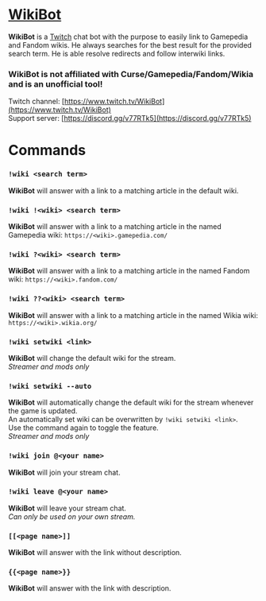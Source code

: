 # [WikiBot](https://www.twitch.tv/WikiBot)
**WikiBot** is a [Twitch](https://www.twitch.tv/) chat bot with the purpose to easily link to Gamepedia and Fandom wikis.
He always searches for the best result for the provided search term. He is able resolve redirects and follow interwiki links.

### WikiBot is not affiliated with Curse/Gamepedia/Fandom/Wikia and is an unofficial tool!

Twitch channel: [https://www.twitch.tv/WikiBot](https://www.twitch.tv/WikiBot)
<br>Support server: [https://discord.gg/v77RTk5](https://discord.gg/v77RTk5)

# Commands
### `!wiki <search term>`
**WikiBot** will answer with a link to a matching article in the default wiki.

### `!wiki !<wiki> <search term>`
**WikiBot** will answer with a link to a matching article in the named Gamepedia wiki: `https://<wiki>.gamepedia.com/`

### `!wiki ?<wiki> <search term>`
**WikiBot** will answer with a link to a matching article in the named Fandom wiki: `https://<wiki>.fandom.com/`

### `!wiki ??<wiki> <search term>`
**WikiBot** will answer with a link to a matching article in the named Wikia wiki: `https://<wiki>.wikia.org/`

### `!wiki setwiki <link>`
**WikiBot** will change the default wiki for the stream.
<br>*Streamer and mods only*

### `!wiki setwiki --auto`
**WikiBot** will automatically change the default wiki for the stream whenever the game is updated.
<br>An automatically set wiki can be overwritten by `!wiki setwiki <link>`.
<br>Use the command again to toggle the feature.
<br>*Streamer and mods only*

### `!wiki join @<your name>`
**WikiBot** will join your stream chat.

### `!wiki leave @<your name>`
**WikiBot** will leave your stream chat.
<br>*Can only be used on your own stream.*

### `[[<page name>]]`
**WikiBot** will answer with the link without description.

### `{{<page name>}}`
**WikiBot** will answer with the link with description.
